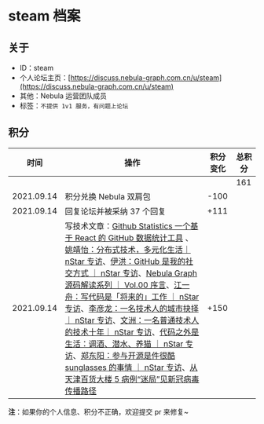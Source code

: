 # steam 档案

## 关于

- ID：steam
- 个人论坛主页：[https://discuss.nebula-graph.com.cn/u/steam](https://discuss.nebula-graph.com.cn/u/steam)
- 其他：Nebula 运营团队成员
- 标签：`不提供 1v1 服务，有问题上论坛`

## 积分

| 时间 | 操作 | 积分变化 | 总积分  |
| --- | --- | --- | --- |
|  |  |  | 161 |
| 2021.09.14 | 积分兑换 Nebula 双肩包 | -100 |  |
| 2021.09.14 | 回复论坛并被采纳 37 个回复 | +111 |  |
| 2021.09.14 | 写技术文章：[Github Statistics 一个基于 React 的 GitHub 数据统计工具](https://discuss.nebula-graph.com.cn/t/topic/700)​ 、[姚靖怡：分布式技术，多元化生活｜ nStar 专访](https://discuss.nebula-graph.com.cn/t/topic/4479)、[伊洪：GitHub 是我的社交方式 ｜ nStar 专访](https://discuss.nebula-graph.com.cn/t/topic/4596)、[Nebula Graph 源码解读系列 ｜ Vol.00 序言](https://discuss.nebula-graph.com.cn/t/topic/4955)、[江一舟：写代码是「将来的」工作 ｜ nStar 专访](https://discuss.nebula-graph.com.cn/t/topic/4954)、[李彦龙：一名技术人的城市抉择 ｜ nStar 专访](https://discuss.nebula-graph.com.cn/t/topic/4953)、[文洲：一名普通技术人的技术十年｜ nStar 专访](https://discuss.nebula-graph.com.cn/t/topic/4934)、[代码之外是生活：调酒、潜水、养猫 ｜ nStar 专访](https://discuss.nebula-graph.com.cn/t/topic/5149)、[郑东阳：参与开源是件很酷 sunglasses 的事情 ｜ nStar 专访](https://discuss.nebula-graph.com.cn/t/topic/5656)、[从天津百货大楼 5 病例“迷局”见新冠病毒传播路径](https://nebula-graph.com.cn/posts/detect-corona-virus-spreading-with-graph-database/)​| +150 |  |


**注**：如果你的个人信息、积分不正确，欢迎提交 pr 来修复~